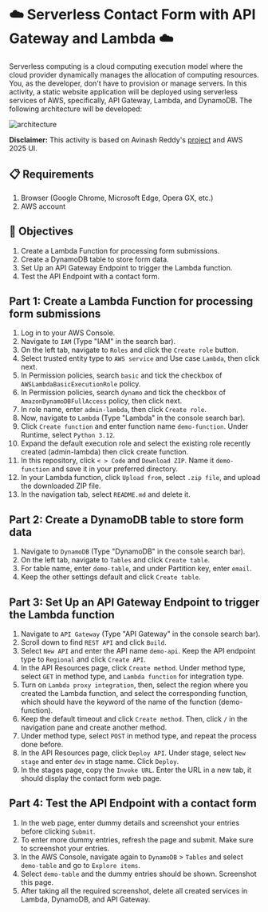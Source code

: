 # ☁️ Serverless Contact Form with API Gateway and Lambda ☁️

Serverless computing is a cloud computing execution model where the cloud provider dynamically manages the allocation of computing resources. You, as the developer, don't have to provision or manage servers. In this activity, a static website application will be deployed using serverless services of AWS, specifically, API Gateway, Lambda, and DynamoDB. The following architecture will be developed:

![architecture](https://github.com/user-attachments/assets/40b19137-337f-4b3c-8fab-8a776f00a3de)

**Disclaimer:** This activity is based on Avinash Reddy's [project](https://www.youtube.com/watch?v=dsH2QC6O3Gg) and AWS 2025 UI.

## 📋 Requirements
1. Browser (Google Chrome, Microsoft Edge, Opera GX, etc.)
2. AWS account

## 🎯 Objectives
1. Create a Lambda Function for processing form submissions.
2. Create a DynamoDB table to store form data.
3. Set Up an API Gateway Endpoint to trigger the Lambda function.
5. Test the API Endpoint with a contact form.

## Part 1: Create a Lambda Function for processing form submissions
1. Log in to your AWS Console.
2. Navigate to `IAM` (Type "IAM" in the search bar).
3. On the left tab, navigate to `Roles` and click the `Create role` button.
4. Select trusted entity type to `AWS service` and Use case `Lambda`, then click next.
5. In Permission policies, search `basic` and tick the checkbox of `AWSLambdaBasicExecutionRole` policy.
6. In Permission policies, search `dynamo` and tick the checkbox of `AmazonDynamoDBFullAccess` policy, then click next.
7. In role name, enter `admin-lambda`, then click `Create role`.
8. Now, navigate to `Lambda` (Type "Lambda" in the console search bar).
9. Click `Create function` and enter function name `demo-function`. Under Runtime, select `Python 3.12`.
10. Expand the default execution role and select the existing role recently created (admin-lambda) then click create function.
11. In this repository, click ` < > Code ` and `Download ZIP`. Name it `demo-function` and save it in your preferred directory.
12. In your Lambda function, click `Upload from`, select `.zip file`, and upload the downloaded ZIP file.
13. In the navigation tab, select `README.md` and delete it.

## Part 2: Create a DynamoDB table to store form data
1. Navigate to `DynamoDB` (Type "DynamoDB" in the console search bar).
2. On the left tab, navigate to `Tables` and click `Create table`.
3. For table name, enter `demo-table`, and under Partition key, enter `email`. 
4. Keep the other settings default and click `Create table`.

## Part 3: Set Up an API Gateway Endpoint to trigger the Lambda function
1. Navigate to `API Gateway` (Type "API Gateway" in the console search bar).
2. Scroll down to find `REST API` and click `Build`.
3. Select `New API` and enter the API name `demo-api`. Keep the API endpoint type to `Regional` and click `Create API`.
4. In the API Resources page, click `Create method`. Under method type, select `GET` in method type, and `Lambda function` for integration type.
5. Turn on `Lambda proxy integration`, then, select the region where you created the Lambda function, and select the corresponding function, which should have the keyword of the name of the function (demo-function).
6. Keep the default timeout and click `Create method`. Then, click `/` in the navigation pane and create another method.
7. Under method type, select `POST` in method type, and repeat the process done before.
8. In the API Resources page, click `Deploy API`. Under stage, select `New stage` and enter `dev` in stage name. Click `Deploy`.
9. In the stages page, copy the `Invoke URL`. Enter the URL in a new tab, it should display the contact form web page.

## Part 4: Test the API Endpoint with a contact form
1. In the web page, enter dummy details and screenshot your entries before clicking `Submit`. 
2. To enter more dummy entries, refresh the page and submit. Make sure to screenshot your entries.
3. In the AWS Console, navigate again to `DynamoDB` > `Tables` and select `demo-table` and go to `Explore items`.
4. Select `demo-table` and the dummy entries should be shown. Screenshot this page.
5. After taking all the required screenshot, delete all created services in Lambda, DynamoDB, and API Gateway.
